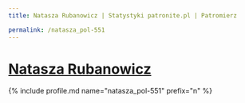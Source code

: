 ```yaml
---
title: Natasza Rubanowicz | Statystyki patronite.pl | Patromierz

permalink: /natasza_pol-551
---
```


# [Natasza Rubanowicz](https://patronite.pl/natasza_pol-551)

{% include profile.md name="natasza_pol-551" prefix="n" %}
